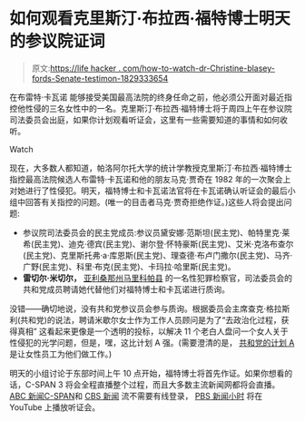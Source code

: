 # 如何观看克里斯汀·布拉西·福特博士明天的参议院证词

> 原文:[https://life hacker . com/how-to-watch-dr-Christine-blasey-fords-Senate-testimon-1829333654](https://lifehacker.com/how-to-watch-dr-christine-blasey-fords-senate-testimon-1829333654)

在布雷特·卡瓦诺 能够接受美国最高法院的终身任命之前，他必须公开面对最近指控他性侵的三名女性中的一名。克里斯汀·布拉西·福特博士将于周四上午在参议院司法委员会出庭，如果你计划观看听证会，这里有一些需要知道的事情和如何收听。

Watch

现在，大多数人都知道，帕洛阿尔托大学的统计学教授克里斯汀·布拉西·福特博士指控最高法院候选人布雷特·卡瓦诺和他的朋友马克·贾奇在 1982 年的一次聚会上对她进行了性侵犯。明天，福特博士和卡瓦诺法官将在卡瓦诺确认听证会的最后小组中回答有关指控的问题。(唯一的目击者马克·贾奇拒绝作证。)这些人将会提出问题:

*   参议院司法委员会的民主党成员:参议员黛安娜·范斯坦(民主党)、帕特里克·莱希(民主党)、迪克·德宾(民主党)、谢尔登·怀特豪斯(民主党)、艾米·克洛布查尔(民主党)、克里斯托弗·a·库恩斯(民主党)、理查德·布卢门撒尔(民主党)、马齐·广野(民主党)、科里·布克(民主党)、卡玛拉·哈里斯(民主党)。
*   **雷切尔·米切尔，** [亚利桑那州马里科帕县](https://www.vox.com/policy-and-politics/2018/9/26/17905270/who-is-rachel-mitchell-maricopa-county-prosecutor) 的一名性犯罪检察官，司法委员会的共和党成员聘请她代替他们对福特博士和卡瓦诺进行质询。

没错——确切地说，没有共和党参议员会参与质询。根据委员会主席查克·格拉斯利(共和党)的说法，聘请米歇尔女士作为工作人员顾问是为了“去政治化过程，获得真相” 这看起来更像是一个透明的投标，以解决 11 个老白人盘问一个女人关于性侵犯的光学问题，但是，嘿，这比计划 A 强。(需要澄清的是， [共和党的计划 A](https://www.huffingtonpost.com/entry/republican-senators-male-brett-kavanaugh-hearing_us_5ba16080e4b013b0977fe14a) 是让女性员工为他们做工作。)

明天的小组讨论于东部时间上午 10 点开始，福特博士将首先作证。如果你想看的话，C-SPAN 3 将会全程直播整个过程，而且大多数主流新闻网都将会直播。 [ABC 新闻](https://abcnews.go.com/Live)[C-SPAN](https://www.c-span.org/event/?451895/judge-kavanaugh-professor-blasey-ford-testify-allegations)和 [CBS 新闻](https://www.cbsnews.com/live/) 流不需要有线登录， [PBS 新闻小时](https://www.youtube.com/user/PBSNewsHour) 将在 YouTube 上播放听证会。